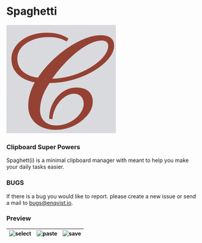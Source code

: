 # Spaghetti
![Logo](Logo.png?raw=true)

### Clipboard Super Powers
Spaghett(i) is a minimal clipboard manager with meant to help you make your daily tasks easier.

### BUGS
If there is a bug you would like to report. please create a new issue or send a mail to bugs@enqvist.io.

### Preview
| ![select](preview_select.png?raw=true) | ![paste](preview_paste.png?raw=true) | ![save](preview_save.png?raw=true) |
|:---:|:---:|:---:|
